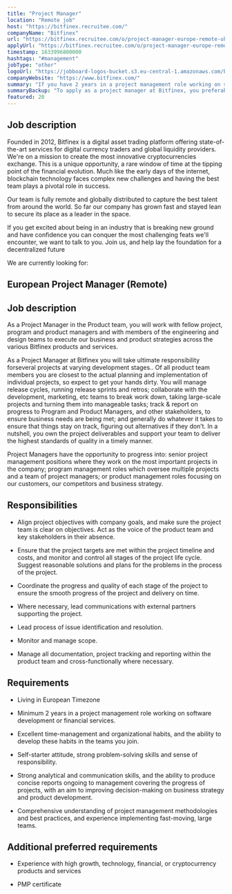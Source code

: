 ```yaml
---
title: "Project Manager"
location: "Remote job"
host: "https://bitfinex.recruitee.com/"
companyName: "Bitfinex"
url: "https://bitfinex.recruitee.com/o/project-manager-europe-remote-uk-london"
applyUrl: "https://bitfinex.recruitee.com/o/project-manager-europe-remote-uk-london/c/new"
timestamp: 1633996800000
hashtags: "#management"
jobType: "other"
logoUrl: "https://jobboard-logos-bucket.s3.eu-central-1.amazonaws.com/bitfinex"
companyWebsite: "https://www.bitfinex.com/"
summary: "If you have 2 years in a project management role working on software development or financial services, Bitfinex is looking for someone with your skillset."
summaryBackup: "To apply as a project manager at Bitfinex, you preferably need to have some #management, #qa, #analytics."
featured: 20
---
```


## Job description

Founded in 2012, Bitfinex is a digital asset trading platform offering state-of-the-art services for digital currency traders and global liquidity providers. We're on a mission to create the most innovative cryptocurrencies exchange. This is a unique opportunity, a rare window of time at the tipping point of the financial evolution. Much like the early days of the internet, blockchain technology faces complex new challenges and having the best team plays a pivotal role in success.

Our team is fully remote and globally distributed to capture the best talent from around the world. So far our company has grown fast and stayed lean to secure its place as a leader in the space.

If you get excited about being in an industry that is breaking new ground and have confidence you can conquer the most challenging feats we'll encounter, we want to talk to you. Join us, and help lay the foundation for a decentralized future

We are currently looking for:

## European Project Manager (Remote)

## Job description

As a Project Manager in the Product team, you will work with fellow project, program and product managers and with members of the engineering and design teams to execute our business and product strategies across the various Bitfinex products and services.

As a Project Manager at Bitfinex you will take ultimate responsibility forseveral projects at varying development stages.. Of all product team members you are closest to the actual planning and implementation of individual projects, so expect to get your hands dirty. You will manage release cycles, running release sprints and retros; collaborate with the development, marketing, etc teams to break work down, taking large-scale projects and turning them into manageable tasks; track & report on progress to Program and Product Managers, and other stakeholders, to ensure business needs are being met; and generally do whatever it takes to ensure that things stay on track, figuring out alternatives if they don’t. In a nutshell, you own the project deliverables and support your team to deliver the highest standards of quality in a timely manner.

Project Managers have the opportunity to progress into: senior project management positions where they work on the most important projects in the company; program management roles which oversee multiple projects and a team of project managers; or product management roles focusing on our customers, our competitors and business strategy.

## Responsibilities

*   Align project objectives with company goals, and make sure the project team is clear on objectives. Act as the voice of the product team and key stakeholders in their absence.
    
*   Ensure that the project targets are met within the project timeline and costs, and monitor and control all stages of the project life cycle. Suggest reasonable solutions and plans for the problems in the process of the project.
    
*   Coordinate the progress and quality of each stage of the project to ensure the smooth progress of the project and delivery on time.
    
*   Where necessary, lead communications with external partners supporting the project.
    
*   Lead process of issue identification and resolution.
    
*   Monitor and manage scope.
    
*   Manage all documentation, project tracking and reporting within the product team and cross-functionally where necessary.
    

## Requirements

*   Living in European Timezone
    
*   Minimum 2 years in a project management role working on software development or financial services.
    
*   Excellent time-management and organizational habits, and the ability to develop these habits in the teams you join.
    
*   Self-starter attitude, strong problem-solving skills and sense of responsibility.
    
*   Strong analytical and communication skills, and the ability to produce concise reports ongoing to management covering the progress of projects, with an aim to improving decision-making on business strategy and product development.
    
*   Comprehensive understanding of project management methodologies and best practices, and experience implementing fast-moving, large teams.
    

## Additional preferred requirements

*   Experience with high growth, technology, financial, or cryptocurrency products and services
    
*   PMP certificate

